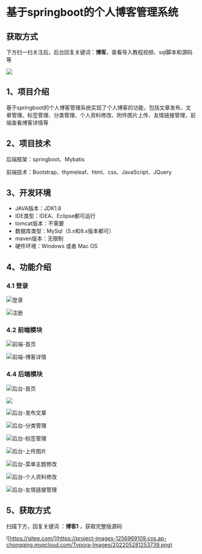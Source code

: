 # 基于springboot的个人博客管理系统

## 获取方式

下方扫一扫关注后，后台回复关键词：**博客**，查看导入教程视频、sql脚本和源码等

 ![](https://www.codeshop.fun/Typora-Images/202205281253739.png)

## 1、项目介绍

基于springboot的个人博客管理系统实现了个人博客的功能，包括文章发布、文章管理、标签管理、分类管理、个人资料修改、附件图片上传、友情链接管理，前端查看博客详情等


## 2、项目技术

后端框架：springboot、Mybatis

前端技术：Bootstrap、thymeleaf、html、css、JavaScript、JQuery

## 3、开发环境

- JAVA版本：JDK1.8
- IDE类型：IDEA、Eclipse都可运行
- tomcat版本：不需要
- 数据库类型：MySql（5.x和8.x版本都可） 
- maven版本：无限制
- 硬件环境：Windows 或者 Mac OS


## 4、功能介绍

### 4.1 登录

![登录](https://project-images-1256969109.cos.ap-chongqing.myqcloud.com/Typora-Images/202207312158733.jpg)

![注册](https://project-images-1256969109.cos.ap-chongqing.myqcloud.com/Typora-Images/202207312158624.jpg)

### 4.2 前端模块

![前端-首页](https://project-images-1256969109.cos.ap-chongqing.myqcloud.com/Typora-Images/202207312158176.jpg)

![前端-博客详情](https://project-images-1256969109.cos.ap-chongqing.myqcloud.com/Typora-Images/202207312158594.jpg)

### 4.4 后端模块

![后台-首页](https://project-images-1256969109.cos.ap-chongqing.myqcloud.com/Typora-Images/202207312158301.jpg)

![](https://project-images-1256969109.cos.ap-chongqing.myqcloud.com/Typora-Images/202207312158648.jpeg)

![后台-发布文章](https://project-images-1256969109.cos.ap-chongqing.myqcloud.com/Typora-Images/202207312159540.jpg)

![后台-分类管理](https://project-images-1256969109.cos.ap-chongqing.myqcloud.com/Typora-Images/202207312159319.jpg)

![后台-标签管理](https://project-images-1256969109.cos.ap-chongqing.myqcloud.com/Typora-Images/202207312159626.jpg)

![后台-上传图片](https://project-images-1256969109.cos.ap-chongqing.myqcloud.com/Typora-Images/202207312200766.jpg)

![后台-菜单主题修改](https://project-images-1256969109.cos.ap-chongqing.myqcloud.com/Typora-Images/202207312159413.jpg)

![后台-个人资料修改](https://project-images-1256969109.cos.ap-chongqing.myqcloud.com/Typora-Images/202207312159855.jpg)

![后台-友情链接管理](https://project-images-1256969109.cos.ap-chongqing.myqcloud.com/Typora-Images/202207312159528.jpg)

## 5、获取方式

扫描下方，回复关键词  ：**博客1** ，获取完整版源码



![https://gitee.com/](https://project-images-1256969109.cos.ap-chongqing.myqcloud.com/Typora-Images/202205281253739.png)

